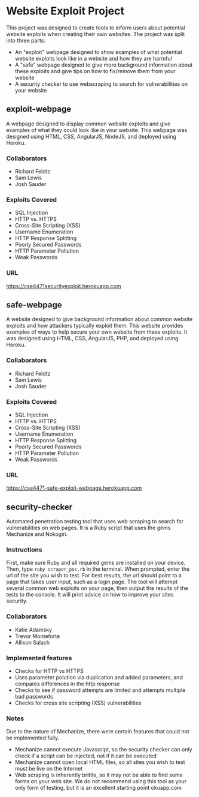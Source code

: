 # Website Exploit Project
This project was designed to create tools to inform users about potential website exploits when creating their own websites. The project was split into
three parts:
* An "exploit" webpage designed to show examples of what potential website exploits look like in a website and how they are harmful
* A "safe" webpage designed to give more background information about these exploits and give tips on how to fix/remove them from your website
* A security checker to use webscraping to search for vulnerabilities on your website

## exploit-webpage
A webpage designed to display common website exploits and give examples of what they could look like in your website. This webpage was designed using
HTML, CSS, AngularJS, NodeJS, and deployed using Heroku.

### Collaborators
* Richard Feldtz
* Sam Lewis
* Josh Sauder

### Exploits Covered
* SQL Injection
* HTTP vs. HTTPS
* Cross-Site Scripting (XSS)
* Username Enumeration
* HTTP Response Splitting
* Poorly Secured Passwords
* HTTP Parameter Pollution
* Weak Passwords

### URL
https://cse4471securityexploit.herokuapp.com

## safe-webpage
A website designed to give background information about common website exploits and how attackers typically exploit them. This website provides examples of ways to help secure your own website from these exploits. It was designed using HTML, CSS, AngularJS, PHP, and deployed using Heroku.

### Collaborators
* Richard Feldtz
* Sam Lewis
* Josh Sauder

### Exploits Covered
* SQL Injection
* HTTP vs. HTTPS
* Cross-Site Scripting (XSS)
* Username Enumeration
* HTTP Response Splitting
* Poorly Secured Passwords
* HTTP Parameter Pollution
* Weak Passwords

### URL
https://cse4471-safe-exploit-webpage.herokuapp.com

## security-checker
Automated penetration testing tool that uses web scraping to search for vulnerabilities on web pages. It is a Ruby script that uses the gems Mechanize and Nokogiri.

### Instructions
First, make sure Ruby and all required gems are installed on your device. Then, type `ruby scraper_poc.rb` in the terminal. When prompted, enter the url of the site you wish to test. For best results, the url should point to a page that takes user input, such as a login page. The tool will attempt several common web exploits on your page, then output the results of the tests to the console. It will print advice on how to improve your sites security.

### Collaborators
* Katie Adamsky
* Trevor Monteforte
* Allison Salach

### Implemented features
* Checks for HTTP vs HTTPS
* Uses parameter polution via duplication and added parameters, and compares differences in the http response
* Checks to see if password attempts are limited and attempts multiple bad passwords
* Checks for cross site scripting (XSS) vulnerabilities

### Notes
Due to the nature of Mechanize, there were certain features that could not be implemented fully.
* Mechanize cannot execute Javascript, so the security checker can only check if a script can be injected, not if it can be executed
* Mechanize cannot open local HTML files, so all sites you wish to test must be live on the Internet
* Web scraping is inherently brittle, so it may not be able to find some forms on your web site. We do not recommend using this tool as your only form of testing, but it is an excellent starting point
okuapp.com